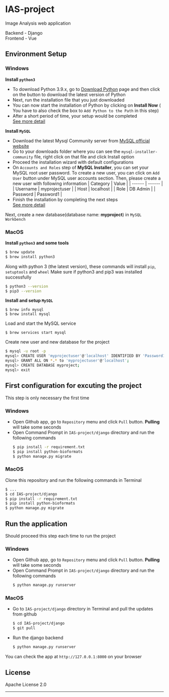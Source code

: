 # IAS-project
Image Analysis web application

Backend - Django  
Frontend - Vue

## Environment Setup
### Windows
**Install `python3`**
- To download Python 3.9.x, go to [Download Python](https://www.python.org/downloads/) page and then click on the button to download the latest version of Python
- Next, run the installation file that you just downloaded
- You can now start the installation of Python by clicking on **Install Now** ( You have to also check the box to `Add Python to the Path` in this step)
- After a short period of time, your setup would be completed  
  [See more detail](https://datatofish.com/install-python/)

**Install `MySQL`**
- Download the latest Mysql Community server from [MySQL official website](https://dev.mysql.com/downloads/mysql/)
- Go to your downloads folder where you can see the `mysql-installer-community` file, right click on that file and click Install option
- Proceed the installation wizard with default configurations
- On `Accounts and Roles` step of **MySQL Installer**, you can set your MySQL root user password.  To create a new user, you can click on `Add User` button under MySQL user accounts section. Then, please create a new user with following information
  | Category | Value |
  | ------ | ------ |
  | Username | myprojectuser |
  | Host | localhost |
  | Role | DB Admin |
  | Password | Password1 |
- Finish the installation by completing the next steps  
  [See more detail](https://www.onlinetutorialspoint.com/mysql/install-mysql-on-windows-10-step-by-step.html)

Next, create a new database(database name: **myproject**) in `MySQL Workbench`

### MacOS
**Install `python3` and some tools**
```sh
$ brew update
$ brew install python3
```
Along with python 3 (the latest version), these commands will install `pip`, `setuptools` and `wheel`
Make sure if python3 and pip3 was installed successfully
```sh
$ python3 --version
$ pip3 --version
```

**Install and setup `MySQL`**
```
$ brew info mysql
$ brew install mysql
```
Load and start the MySQL service
```
$ brew services start mysql
```
Create new user and new database for the project
```sh
$ mysql -u root -p
mysql> CREATE USER 'myprojectuser'@'localhost' IDENTIFIED BY 'Password1';
mysql> GRANT ALL ON *.* to 'myprojectuser'@'localhost';
mysql> CREATE DATABASE myproject;
mysql> exit
```

## First configuration for excuting the project
This step is only necessary the first time

### Windows
- Open Github app, go to `Repository` menu and click `Pull` button. **Pulling** will take some seconds
- Open Command Prompt in `IAS-project/django` directory and run the following commands
  ```sh
  $ pip install -r requirement.txt
  $ pip install python-bioformats
  $ python manage.py migrate
  ```

### MacOS
Clone this repository and run the following commands  in Terminal
```sh
$ ...
$ cd IAS-project/django
$ pip install -r requirement.txt
$ pip install python-bioformats
$ python manage.py migrate
```

## Run the application
Should proceed this step each time to run the project

### Windows
- Open Github app, go to `Repository` menu and click `Pull` button. **Pulling** will take some seconds
- Open Command Prompt in `IAS-project/django` directory and run the following commands
  ```sh
  $ python manage.py runserver
  ```

### MacOS
- Go to `IAS-project/django` directory in Terminal and pull the updates from github
  ```sh
  $ cd IAS-project/django
  $ git pull
  ```
- Run the django backend
  ```sh
  $ python manage.py runserver
  ```

You can check the app at `http://127.0.0.1:8000` on your browser

## License

Apache License 2.0

---
